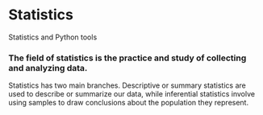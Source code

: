 # Statistics
Statistics and Python tools


### The field of statistics is the practice and study of collecting and analyzing data. 
Statistics has two main branches. Descriptive or summary statistics are used to describe or summarize our data, while inferential statistics involve using samples to draw conclusions about the population they represent. 

